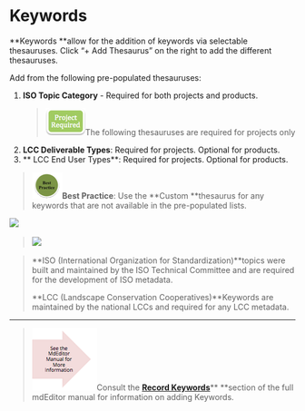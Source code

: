 # Keywords

**Keywords **allow for the addition of keywords via selectable thesauruses. Click “+ Add Thesaurus” on the right to add the different thesauruses.

Add from the following pre-populated thesauruses:

1. **ISO Topic Category** - Required for both projects and products.
   > ![](/assets/project_required_small.png)The following thesauruses are required for projects only
2. **LCC Deliverable Types**: Required for projects. Optional for products.
3. ** LCC End User Types**: Required for projects. Optional for products.

> ![](/assets/best_practice_small.png)**Best Practice**: Use the **Custom **thesaurus for any keywords that are not available in the pre-populated lists.

![](https://lh5.googleusercontent.com/KVJ4_feuJ1xYnsRLYYGfRFBOJ_pR76xdlThDJ39GYUFdkyUR-wbODSCKEW637polRHdv4JqotIFxiEPKUZgLo7EGv41XAF63zcx7sqrYLNdWnc1CVhGk7HYzLXcrEY5LoPOA37-c)

> ![](https://adiwg.gitbooks.io/mdeditor/content/assets/NoteSmall.png)



> **ISO \(International Organization for Standardization\)**topics were built and maintained by the ISO Technical Committee and are required for the development of ISO metadata.
>
> **LCC \(Landscape Conservation Cooperatives\)**Keywords are maintained by the national LCCs and required for any LCC metadata.

---

> ![](/assets/see_full_manual_for.png)Consult the [**Record Keywords**](https://adiwg.gitbooks.io/mdeditor/content/record/edit/keywords.html)** **section of the full mdEditor manual for information on adding Keywords.



